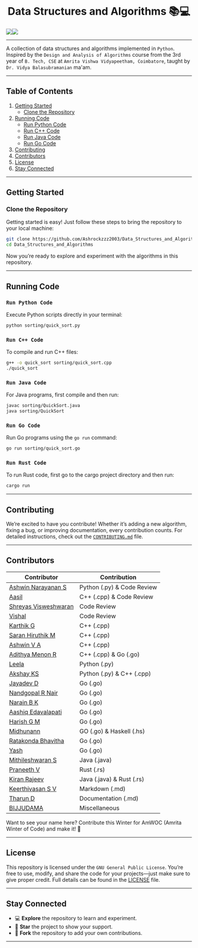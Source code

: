 <h1 align="center"> Data Structures and Algorithms 📚💻 </h1>

<div align="center" style="display:flex; align-items: center; justify: center; text-decoration: none ">
  <a href="https://github.com/Ashrockzzz2003/Data_Structures_and_Algorithms/blob/main/LICENSE" target="_blank" rel="noreferrer">
    <img align='center' src="https://img.shields.io/badge/LICENSE-GPL-green"/>
  </a>
  <a href="https://github.com/Ashrockzzz2003/Data_Structures_and_Algorithms" target="_blank" rel="noreferrer">
    <img align='center' src="https://img.shields.io/github/created-at/Ashrockzzz2003/Data_Structures_and_Algorithms"/>
  </a>  
</div>

---

A collection of data structures and algorithms implemented in `Python`. Inspired by the `Design and Analysis of Algorithms` course from the 3rd year of `B. Tech, CSE` at `Amrita Vishwa Vidyapeetham, Coimbatore`, taught by `Dr. Vidya Balasubramanian` ma'am.

---

## **Table of Contents**

1. [Getting Started](#getting-started)
    - [Clone the Repository](#clone-the-repository)
2. [Running Code](#running-code)
    - [Run Python Code](#run-python-code)
    - [Run C++ Code](#run-c-code)
    - [Run Java Code](#run-java-code)
    - [Run Go Code](#run-go-code)
3. [Contributing](#contributing)
4. [Contributors](#contributors)
5. [License](#license)
6. [Stay Connected](#stay-connected)

---

## **Getting Started**

### **Clone the Repository**

Getting started is easy! Just follow these steps to bring the repository to your local machine:

```bash
git clone https://github.com/Ashrockzzz2003/Data_Structures_and_Algorithms.git
cd Data_Structures_and_Algorithms
```

Now you’re ready to explore and experiment with the algorithms in this repository.

---

## **Running Code**

### `Run Python Code`

Execute Python scripts directly in your terminal:

```bash
python sorting/quick_sort.py
```

### `Run C++ Code`

To compile and run C++ files:

```bash
g++ -o quick_sort sorting/quick_sort.cpp
./quick_sort
```

### `Run Java Code`

For Java programs, first compile and then run:

```bash
javac sorting/QuickSort.java
java sorting/QuickSort
```

### `Run Go Code`

Run Go programs using the `go run` command:

```bash
go run sorting/quick_sort.go
```

### `Run Rust Code`

To run Rust code, first go to the cargo project directory and then run:

```bash
cargo run
```

---

## **Contributing**

We’re excited to have you contribute! Whether it’s adding a new algorithm, fixing a bug, or improving documentation, every contribution counts. For detailed instructions, check out the [`CONTRIBUTING.md`](docs/CONTRIBUTING.md) file.

---

## **Contributors**

| **Contributor**                                                  | **Contribution**           |
| ---------------------------------------------------------------- | -------------------------- |
| [Ashwin Narayanan S](https://github.com/Ashrockzzz2003)          | Python (.py) & Code Review |
| [Aasil](https://github.com/mdxaasil)                             | C++ (.cpp) & Code Review   |
| [Shreyas Visweshwaran](https://github.com/FirefoxSRV)            | Code Review                |
| [Vishal](https://github.com/VishalTheHuman)                      | Code Review                |
| [Karthik G](https://github.com/adofm)                            | C++ (.cpp)                 |
| [Saran Hiruthik M](https://github.com/hirux06)                   | C++ (.cpp)                 |
| [Ashwin V A](https://github.com/WinterSun23)                     | C++ (.cpp)                 |
| [Adithya Menon R](https://github.com/adithya-menon-r)            | C++ (.cpp) & Go (.go)      |
| [Leela](https://github.com/Leela0o5)                             | Python (.py)               |
| [Akshay KS](https://github.com/akshayks13)                       | Python (.py) & C++ (.cpp)  |
| [Jayadev D](https://github.com/FLASH2332)                        | Go (.go)                   |
| [Nandgopal R Nair](https://github.com/Nandgopal-R)               | Go (.go)                   |
| [Narain B K](https://github.com/NarainBK)                        | Go (.go)                   |
| [Aashiq Edavalapati](https://github.com/Aashiq-Edavalapati)      | Go (.go)                   |
| [Harish G M](https://github.com/GMHarish285)                     | Go (.go)                   |
| [Midhunann](https://github.com/midhunann)                        | GO (.go) & Haskell (.hs)   |
| [Ratakonda Bhavitha](https://github.com/ratakondabhavitha)       | Go (.go)                   |
| [Yash](https://github.com/yendelevium)                           | Go (.go)                   |
| [Mithileshwaran S](https://github.com/MithileshwaranS)           | Java (.java)               |
| [Praneeth V](https://github.com/PraneethV-cmd)                   | Rust (.rs)                 |
| [Kiran Rajeev](https://github.com/KiranRajeev-KV)                | Java (.java) & Rust (.rs)  |
| [Keerthivasan S V](https://github.com/Keerthivasan-Venkitajalam) | Markdown (.md)             |
| [Tharun D](https://github.com/tharun-0106)                       | Documentation (.md)        |
| [BIJJUDAMA](https://github.com/BIJJUDAMA)                        | Miscellaneous              |


Want to see your name here? Contribute this Winter for AmWOC (Amrita Winter of Code) and make it! 🚀

---

## **License**

This repository is licensed under the `GNU General Public License`. You’re free to use, modify, and share the code for your projects—just make sure to give proper credit. Full details can be found in the [LICENSE](LICENSE) file.

---

## **Stay Connected**

-   💻 **Explore** the repository to learn and experiment.
-   🌟 **Star** the project to show your support.
-   🍴 **Fork** the repository to add your own contributions.

---
